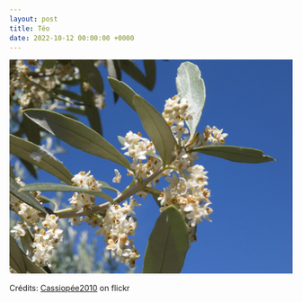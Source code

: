 ```yaml
---
layout: post
title: Téo
date: 2022-10-12 00:00:00 +0000
---
```


![Téo](/images/2022-10-12.jpg)

Crédits: [Cassiopée2010](https://www.flickr.com/people/cmoi30/) on flickr
